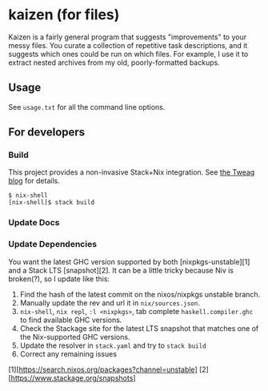 # kaizen (for files)

Kaizen is a fairly general program that suggests "improvements" to your messy files.
You curate a collection of repetitive task descriptions, and it suggests which ones could be run on which files.
For example, I use it to extract nested archives from my old, poorly-formatted backups.

## Usage

See `usage.txt` for all the command line options.

## For developers

### Build

This project provides a non-invasive Stack+Nix integration.
See [the Tweag blog](https://www.tweag.io/blog/2022-06-02-haskell-stack-nix-shell/) for details.

```shell
$ nix-shell
[nix-shell]$ stack build
```

### Update Docs

### Update Dependencies

You want the latest GHC version supported by both [nixpkgs-unstable][1] and a Stack LTS [snapshot][2].
It can be a little tricky because Niv is broken(?), so I update like this:

1. Find the hash of the latest commit on the nixos/nixpkgs unstable branch.
2. Manually update the rev and url it in `nix/sources.json`.
3. `nix-shell`, `nix repl`, `:l <nixpkgs>`, tab complete `haskell.compiler.ghc`<tab> to find available GHC versions.
5. Check the Stackage site for the latest LTS snapshot that matches one of the Nix-supported GHC versions.
6. Update the resolver in `stack.yaml` and try to `stack build`
7. Correct any remaining issues

[1][https://search.nixos.org/packages?channel=unstable]
[2][https://www.stackage.org/snapshots]

